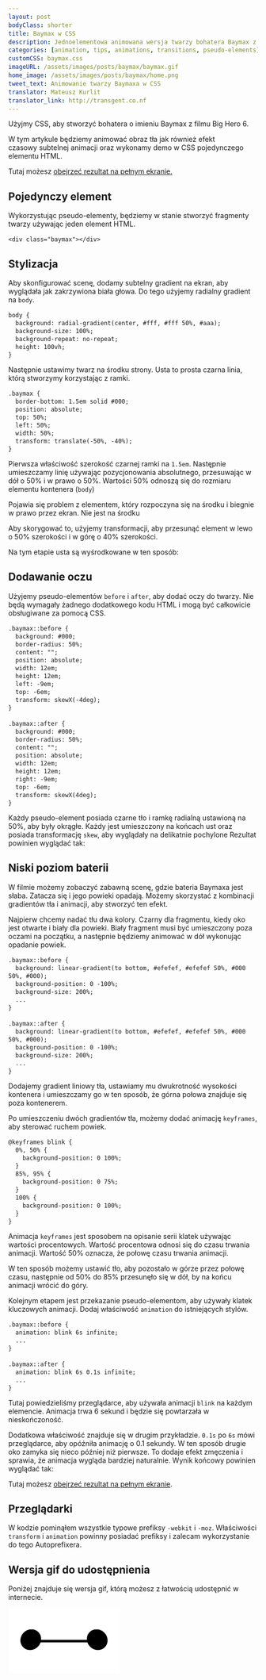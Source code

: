 ```yaml
---
layout: post
bodyClass: shorter
title: Baymax w CSS
description: Jednoelementowa animowana wersja twarzy bohatera Baymax z filmu Big Hero 6.
categories: [animation, tips, animations, transitions, pseudo-elements]
customCSS: baymax.css
imageURL: /assets/images/posts/baymax/baymax.gif
home_image: /assets/images/posts/baymax/home.png
tweet_text: Animowanie twarzy Baymaxa w CSS
translator: Mateusz Kurlit
translator_link: http://transgent.co.nf
---
```


Użyjmy CSS, aby stworzyć bohatera o imieniu Baymax z filmu Big Hero 6.

W tym artykule będziemy animować obraz tła jak r&oacute;wnież efekt czasowy&nbsp;subtelnej animacji oraz wykonamy demo w CSS&nbsp;pojedynczego elementu HTML.

<section class="demo-container baymax-container"><a href="http://codepen.io/donovanh/full/ZYaMjw/" class="baymax"></a></section>

Tutaj możesz [obejrzeć rezultat na pełnym ekranie.](http://codepen.io/donovanh/full/ZYaMjw/)

## Pojedynczy element

Wykorzystując pseudo-elementy, będziemy w stanie stworzyć fragmenty twarzy używając jeden element HTML. 
 
    <div class="baymax"></div>

## Stylizacja

Aby skonfigurować scenę, dodamy subtelny gradient na ekran, aby wyglądała jak zakrzywiona biała głowa. Do tego użyjemy radialny gradient na `body`.
 
    body {
      background: radial-gradient(center, #fff, #fff 50%, #aaa);
      background-size: 100%;
      background-repeat: no-repeat;
      height: 100vh;
    }

Następnie ustawimy twarz na środku strony. Usta to prosta czarna linia, kt&oacute;rą stworzymy korzystając z ramki.
 
    .baymax {
      border-bottom: 1.5em solid #000;
      position: absolute;
      top: 50%;
      left: 50%;
      width: 50%;
      transform: translate(-50%, -40%);
    }

Pierwsza właściwość szerokość czarnej ramki na `1.5em`. Następnie umieszczamy linię używając pozycjonowania absolutnego, przesuwając w d&oacute;ł o 50% i w prawo o 50%. Wartości 50% odnoszą się do rozmiaru elementu kontenera (`body`)

Pojawia się problem z elementem, kt&oacute;ry rozpoczyna się na środku i biegnie w prawo przez ekran. Nie jest na środku

Aby skorygować to, użyjemy transformacji, aby przesunąć element w lewo o 50% szerokości i w g&oacute;rę o 40% szerokości.

Na tym etapie usta są wyśrodkowane w ten spos&oacute;b:

<section class="demo-container baymax-container"><span class="baymax no-pseudo-elements"></span></section>

## Dodawanie oczu

Użyjemy pseudo-element&oacute;w `before` i `after`, aby dodać oczy do twarzy. Nie będą wymagały żadnego dodatkowego kodu HTML i mogą być całkowicie obsługiwane za pomocą CSS.
 
    .baymax::before {
      background: #000;
      border-radius: 50%;
      content: "";
      position: absolute;
      width: 12em;
      height: 12em;
      left: -9em;
      top: -6em;
      transform: skewX(-4deg);
    }

    .baymax::after {
      background: #000;
      border-radius: 50%;
      content: "";
      position: absolute;
      width: 12em;
      height: 12em;
      right: -9em;
      top: -6em;
      transform: skewX(4deg);
    }

Każdy pseudo-element posiada czarne tło i ramkę radialną ustawioną na 50%, aby były okrągłe. Każdy jest umieszczony na końcach ust oraz posiada transformację `skew`, aby wyglądały na delikatnie pochylone Rezultat powinien wyglądać tak:

<section class="demo-container baymax-container"><span class="baymax no-animation"></span></section>

## Niski poziom baterii

W filmie możemy zobaczyć zabawną scenę, gdzie bateria Baymaxa jest słaba. Zatacza się i jego powieki opadają. Możemy skorzystać z kombinacji gradient&oacute;w tła i animacji, aby stworzyć ten efekt.

Najpierw chcemy nadać tłu dwa kolory. Czarny dla fragmentu, kiedy oko jest otwarte i biały dla powieki. Biały fragment musi być umieszczony poza oczami na początku, a następnie będziemy animować w d&oacute;ł wykonując opadanie powiek.
 
    .baymax::before {
      background: linear-gradient(to bottom, #efefef, #efefef 50%, #000 50%, #000);
      background-position: 0 -100%;
      background-size: 200%;
      ...
    }

    .baymax::after {
      background: linear-gradient(to bottom, #efefef, #efefef 50%, #000 50%, #000);
      background-position: 0 -100%;
      background-size: 200%;
      ...
    }

Dodajemy gradient liniowy tła, ustawiamy mu dwukrotność wysokości kontenera i umieszczamy go w ten spos&oacute;b, że g&oacute;rna połowa znajduje się poza kontenerem.

Po umieszczeniu dw&oacute;ch gradient&oacute;w tła, możemy dodać animację `keyframes`, aby sterować ruchem powiek.
 
    @keyframes blink {
      0%, 50% {
        background-position: 0 100%;
      }
      85%, 95% {
        background-position: 0 75%;
      }
      100% {
        background-position: 0 100%;
      }
    }

Animacja `keyframes` jest sposobem na opisanie serii klatek używając wartości procentowych. Wartość procentowa odnosi się do czasu trwania animacji. Wartość 50% oznacza, że połowę czasu trwania animacji.

W ten spos&oacute;b możemy ustawić tło, aby pozostało w g&oacute;rze przez połowę czasu, następnie od 50% do 85% przesunęło się w d&oacute;ł, by na końcu animacji wr&oacute;cić do g&oacute;ry.

Kolejnym etapem jest przekazanie pseudo-elementom, aby używały klatek kluczowych animacji. Dodaj właściwość `animation` do istniejących styl&oacute;w.
 
    .baymax::before {
      animation: blink 6s infinite;
      ...
    }

    .baymax::after {
      animation: blink 6s 0.1s infinite;
      ...
    }

Tutaj powiedzieliśmy przeglądarce, aby używała animacji `blink` na każdym elemencie. Animacja trwa 6 sekund i będzie się powtarzała w nieskończoność.

Dodatkowa właściwość znajduje się w drugim przykładzie. `0.1s` po `6s` m&oacute;wi przeglądarce, aby op&oacute;źniła animację o 0.1 sekundy. W ten spos&oacute;b drugie oko zamyka się nieco p&oacute;źniej niż pierwsze. To dodaje efekt zmęczenia i sprawia, że animacja wygląda bardziej naturalnie. Wynik końcowy powinien wyglądać tak:

<section class="demo-container baymax-container"><a href="http://codepen.io/donovanh/full/ZYaMjw/" class="baymax"></a></section>

Tutaj możesz&nbsp;[obejrzeć rezultat na pełnym ekranie](http://codepen.io/donovanh/full/ZYaMjw/).

## Przeglądarki

W kodzie pominąłem wszystkie typowe prefiksy `-webkit` i `-moz`. Właściwości `transform` i `animation` powinny posiadać prefiksy i zalecam wykorzystanie do tego Autoprefixera. 

## Wersja gif do udostępnienia

Poniżej znajduje się wersja gif, kt&oacute;rą możesz z łatwością udostępnić w internecie.

[<img src="/assets/images/posts/baymax/baymax.gif" style="max-width:225px" />](/assets/images/posts/baymax/baymax.gif)

